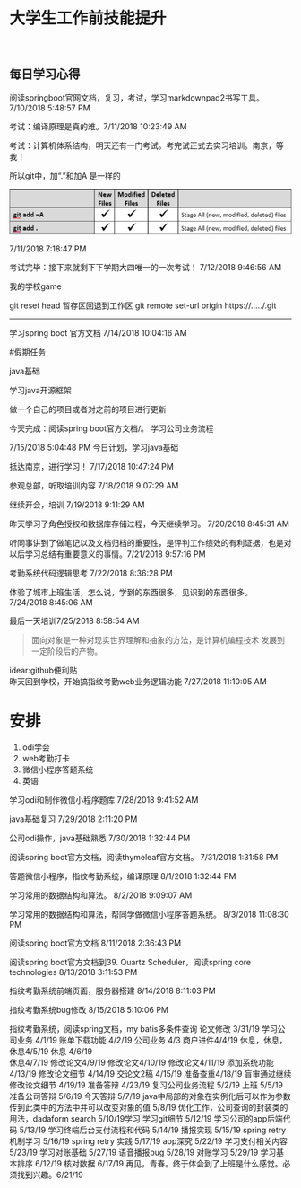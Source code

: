 # 大学生工作前技能提升
<br>



## 每日学习心得

阅读springboot官网文档，复习，考试，学习markdownpad2书写工具。 7/10/2018 5:48:57 PM 

考试：编译原理是真的难。7/11/2018 10:23:49 AM 

考试：计算机体系结构，明天还有一门考试。考完试正式去实习培训。南京，等我！

所以git中，加“.”和加A 是一样的

![git1](2018070801/git1.png)

7/11/2018 7:18:47 PM 


考试完毕：接下来就剩下下学期大四唯一的一次考试！ 7/12/2018 9:46:56 AM 

我的学校game

git reset head <file>暂存区回退到工作区
git remote set-url origin https://...../.git

******
学习spring boot 官方文档 7/14/2018 10:04:16 AM 

#假期任务

java基础

学习java开源框架
   

做一个自己的项目或者对之前的项目进行更新

今天完成：阅读spring boot官方文档/。
学习公司业务流程 

7/15/2018 5:04:48 PM 
今日计划，学习java基础


抵达南京，进行学习！
7/17/2018 10:47:24 PM 


参观总部，听取培训内容
7/18/2018 9:07:29 AM 

继续开会，培训
7/19/2018 9:11:29 AM 


昨天学习了角色授权和数据库存储过程，今天继续学习。
7/20/2018 8:45:31 AM 


听同事讲到了做笔记以及文档归档的重要性，是评判工作绩效的有利证据，也是对以后学习总结有重要意义的事情。7/21/2018 9:57:16 PM 


考勤系统代码逻辑思考
7/22/2018 8:36:28 PM 

体验了城市上班生活，怎么说，学到的东西很多，见识到的东西很多。
7/24/2018 8:45:06 AM 

最后一天培训7/25/2018 8:58:54 AM 



> 面向对象是一种对现实世界理解和抽象的方法，是计算机编程技术  发展到一定阶段后的产物。


idear:github便利贴<br>
昨天回到学校，开始搞指纹考勤web业务逻辑功能
7/27/2018 11:10:05 AM 
# 安排 #
1. odi学会
2. web考勤打卡
3. 微信小程序答题系统
4. 英语


学习odi和制作微信小程序题库
7/28/2018 9:41:52 AM 




java基础复习
7/29/2018 2:11:20 PM 

公司odi操作，java基础熟悉
7/30/2018 1:32:44 PM 

阅读spring boot官方文档，阅读thymeleaf官方文档。
7/31/2018 1:31:58 PM 



答题微信小程序，指纹考勤系统，编译原理
8/1/2018 1:32:44 PM 


学习常用的数据结构和算法。
8/2/2018 9:09:07 AM 


学习常用的数据结构和算法，帮同学做微信小程序答题系统。
8/3/2018 11:08:30 PM 

阅读spring boot官方文档
8/11/2018 2:36:43 PM 

阅读spring boot官方文档到39. Quartz Scheduler，阅读spring core technologies
8/13/2018 3:11:53 PM 



指纹考勤系统前端页面，服务器搭建
8/14/2018 8:11:03 PM 



指纹考勤系统bug修改
8/15/2018 5:10:06 PM 

指纹考勤系统，阅读spring文档，my batis多条件查询
论文修改 3/31/19
学习公司业务 4/1/19
账单下载功能 4/2/19
公司业务 4/3
商户进件4/4/19 
休息，休息，休息4/5/19
休息    4/6/19  
休息4/7/19 
修改论文4/9/19
修改论文4/10/19
修改论文4/11/19
添加系统功能  4/13/19
修改论文细节 4/14/19
交论文2稿 4/15/19
准备查重4/18/19
盲审通过继续修改论文细节 4/19/19
准备答辩 4/23/19
复习公司业务流程 5/2/19
上班 5/5/19
准备公司答辩 5/6/19
今天答辩 5/7/19
java中局部的对象在实例化后可以作为参数传到此类中的方法中并可以改变对象的值 5/8/19
优化工作，公司查询的封装类的用法，dadaform search 5/10/19学习
学习git细节 5/12/19
学习公司的app后端代码 5/13/19
学习终端后台支付流程和代码 5/14/19
播报实现 5/15/19
spring retry机制学习 5/16/19
spring retry 实践 5/17/19
aop深究 5/22/19
学习支付相关内容 5/23/19
学习对账基础 5/27/19
语音播报bug 5/28/19
对账学习 5/29/19
学习基本排序 6/12/19
核对数据 6/17/19
再见，青春。终于体会到了上班是什么感觉。必须找到兴趣。6/21/19
